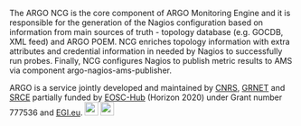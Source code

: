The ARGO NCG is the core component of ARGO Monitoring Engine and it is responsible for the generation of the Nagios configuration based on information from main sources of truth - topology database (e.g. GOCDB, XML feed) and ARGO POEM. NCG enriches topology information with extra attributes and credential information in needed by Nagios to successfully run probes. Finally, NCG configures Nagios to publish metric results to AMS via component argo-nagios-ams-publisher.


ARGO is a service jointly developed and maintained by [CNRS](http://www.cnrs.fr/en), [GRNET](https://grnet.gr/en/) and [SRCE](https://www.srce.unizg.hr/en/) partially funded by [EOSC-Hub](http://eosc-hub.eu/) (Horizon 2020) under Grant number 777536 and [EGI.eu](http://egi.eu/). <img src="https://wiki.eosc-hub.eu/download/attachments/1867786/eu%20logo.jpeg?version=1&modificationDate=1459256840098&api=v2" height="24"> <img src="https://wiki.eosc-hub.eu/download/attachments/18973612/eosc-hub-web.png?version=1&modificationDate=1516099993132&api=v2" height="24">
